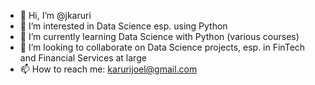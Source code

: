 - 👋 Hi, I’m @jkaruri
- 👀 I’m interested in Data Science esp. using Python
- 🌱 I’m currently learning Data Science with Python (various courses)
- 💞️ I’m looking to collaborate on Data Science projects, esp. in FinTech and Financial Services at large
- 📫 How to reach me: karurijoel@gmail.com

<!---
jkaruri/jkaruri is a ✨ special ✨ repository because its `README.md` (this file) appears on your GitHub profile.
You can click the Preview link to take a look at your changes.
--->
